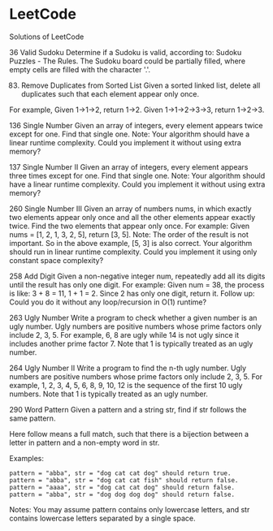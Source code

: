 # LeetCode
Solutions of LeetCode

36 Valid Sudoku
Determine if a Sudoku is valid, according to: Sudoku Puzzles - The Rules.
The Sudoku board could be partially filled, where empty cells are filled with the character '.'.

83. Remove Duplicates from Sorted List
Given a sorted linked list, delete all duplicates such that each element appear only once.

For example,
Given 1->1->2, return 1->2.
Given 1->1->2->3->3, return 1->2->3. 

136 Single Number
Given an array of integers, every element appears twice except for one. Find that single one.
Note:
Your algorithm should have a linear runtime complexity. Could you implement it without using extra memory? 

137 Single Number II
Given an array of integers, every element appears three times except for one. Find that single one.
Note:
Your algorithm should have a linear runtime complexity. Could you implement it without using extra memory?

260 Single Number III
Given an array of numbers nums, in which exactly two elements appear only once and all the other elements appear exactly twice. Find the two elements that appear only once.
For example:  Given nums = [1, 2, 1, 3, 2, 5], return [3, 5].
Note:
The order of the result is not important. So in the above example, [5, 3] is also correct.
Your algorithm should run in linear runtime complexity. Could you implement it using only constant space complexity?

258 Add Digit
Given a non-negative integer num, repeatedly add all its digits until the result has only one digit.
For example:  Given num = 38, the process is like: 3 + 8 = 11, 1 + 1 = 2. Since 2 has only one digit, return it.
Follow up:  Could you do it without any loop/recursion in O(1) runtime? 

263 Ugly Number
Write a program to check whether a given number is an ugly number.
Ugly numbers are positive numbers whose prime factors only include 2, 3, 5. For example, 6, 8 are ugly while 14 is not ugly since it includes another prime factor 7.
Note that 1 is typically treated as an ugly number. 

264 Ugly Number II
Write a program to find the n-th ugly number.
Ugly numbers are positive numbers whose prime factors only include 2, 3, 5. For example, 1, 2, 3, 4, 5, 6, 8, 9, 10, 12 is the sequence of the first 10 ugly numbers.
Note that 1 is typically treated as an ugly number. 

290 Word Pattern
Given a pattern and a string str, find if str follows the same pattern.

Here follow means a full match, such that there is a bijection between a letter in pattern and a non-empty word in str.

Examples:

    pattern = "abba", str = "dog cat cat dog" should return true.
    pattern = "abba", str = "dog cat cat fish" should return false.
    pattern = "aaaa", str = "dog cat cat dog" should return false.
    pattern = "abba", str = "dog dog dog dog" should return false.

Notes:
You may assume pattern contains only lowercase letters, and str contains lowercase letters separated by a single space. 